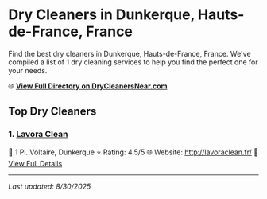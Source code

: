 # Dry Cleaners in Dunkerque, Hauts-de-France, France

Find the best dry cleaners in Dunkerque, Hauts-de-France, France. We've compiled a list of 1 dry cleaning services to help you find the perfect one for your needs.

🌐 **[View Full Directory on DryCleanersNear.com](https://drycleanersnear.com/city/France/Hauts-de-France/Dunkerque)**

## Top Dry Cleaners

### 1. [Lavora Clean](https://drycleanersnear.com/dryCleaner/68ae6782c95ff2c6096b1449/lavora-clean)
📍 1 Pl. Voltaire, Dunkerque
⭐ Rating: 4.5/5
🌐 Website: http://lavoraclean.fr/
🔗 [View Full Details](https://drycleanersnear.com/dryCleaner/68ae6782c95ff2c6096b1449/lavora-clean)


---

*Last updated: 8/30/2025*
